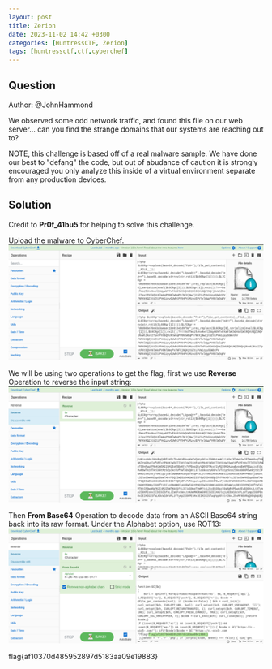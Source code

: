 ```yaml
---
layout: post
title: Zerion
date: 2023-11-02 14:42 +0300
categories: [HuntressCTF, Zerion]
tags: [huntressctf,ctf,cyberchef]
---
```

## Question
Author: @JohnHammond

We observed some odd network traffic, and found this file on our web server... can you find the strange domains that our systems are reaching out to?

NOTE, this challenge is based off of a real malware sample. We have done our best to "defang" the code, but out of abudance of caution it is strongly encouraged you only analyze this inside of a virtual environment separate from any production devices.

## Solution
Credit to **Pr0f_41bu5** for helping to solve this challenge.

Upload the malware to CyberChef.
![Alt text](/assets/CTFs-main/HuntressCTF/Zerion/cyberchef.png)

We will be using two operations to get the flag, first we use **Reverse** Operation to reverse the input string:
![Alt text](/assets/CTFs-main/HuntressCTF/Zerion/reverse.png)

Then **From Base64** Operation to decode data from an ASCII Base64 string back into its raw format. Under the Alphabet option, use ROT13:
![Alt text](/assets/CTFs-main/HuntressCTF/Zerion/flag.png)


flag{af10370d485952897d5183aa09e19883}